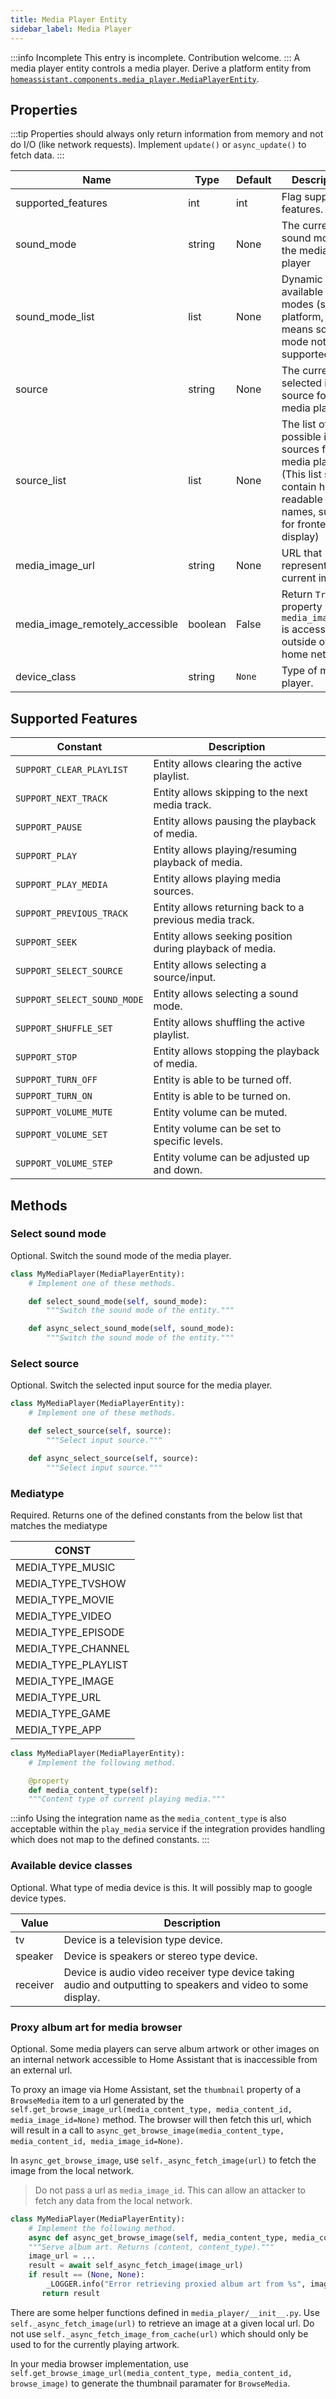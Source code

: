 ```yaml
---
title: Media Player Entity
sidebar_label: Media Player
---
```


:::info Incomplete
This entry is incomplete. Contribution welcome.
:::
A media player entity controls a media player.  Derive a platform entity from [`homeassistant.components.media_player.MediaPlayerEntity`](https://github.com/home-assistant/home-assistant/blob/master/homeassistant/components/media_player/__init__.py).

## Properties

:::tip
Properties should always only return information from memory and not do I/O (like network requests). Implement `update()` or `async_update()` to fetch data.
:::

| Name | Type | Default | Description
| ---- | ---- | ------- | -----------
| supported_features | int | int | Flag supported features.
| sound_mode | string | None | The current sound mode of the media player
| sound_mode_list | list | None | Dynamic list of available sound modes (set by platform, empty means sound mode not supported)
| source | string | None | The currently selected input source for the media player.
| source_list | list | None | The list of possible input sources for the media player. (This list should contain human readable names, suitable for frontend display)
| media_image_url | string | None | URL that represents the current image.
| media_image_remotely_accessible | boolean | False | Return `True` if property `media_image_url` is accessible outside of the home network.
| device_class | string | `None` | Type of media player.

## Supported Features

| Constant | Description
| -------- | -----------
| `SUPPORT_CLEAR_PLAYLIST` | Entity allows clearing the active playlist.
| `SUPPORT_NEXT_TRACK` | Entity allows skipping to the next media track.
| `SUPPORT_PAUSE` | Entity allows pausing the playback of media.
| `SUPPORT_PLAY` | Entity allows playing/resuming playback of media.
| `SUPPORT_PLAY_MEDIA` | Entity allows playing media sources.
| `SUPPORT_PREVIOUS_TRACK` | Entity allows returning back to a previous media track.
| `SUPPORT_SEEK` | Entity allows seeking position during playback of media.
| `SUPPORT_SELECT_SOURCE` | Entity allows selecting a source/input.
| `SUPPORT_SELECT_SOUND_MODE` | Entity allows selecting a sound mode.
| `SUPPORT_SHUFFLE_SET` | Entity allows shuffling the active playlist.
| `SUPPORT_STOP` | Entity allows stopping the playback of media.
| `SUPPORT_TURN_OFF` | Entity is able to be turned off.
| `SUPPORT_TURN_ON` | Entity is able to be turned on.
| `SUPPORT_VOLUME_MUTE` | Entity volume can be muted.
| `SUPPORT_VOLUME_SET` | Entity volume can be set to specific levels.
| `SUPPORT_VOLUME_STEP` | Entity volume can be adjusted up and down.

## Methods

### Select sound mode

Optional. Switch the sound mode of the media player.

```python
class MyMediaPlayer(MediaPlayerEntity):
    # Implement one of these methods.

    def select_sound_mode(self, sound_mode):
        """Switch the sound mode of the entity."""

    def async_select_sound_mode(self, sound_mode):
        """Switch the sound mode of the entity."""
```

### Select source

Optional. Switch the selected input source for the media player.

```python
class MyMediaPlayer(MediaPlayerEntity):
    # Implement one of these methods.

    def select_source(self, source):
        """Select input source."""

    def async_select_source(self, source):
        """Select input source."""
```

### Mediatype

Required. Returns one of the defined constants from the below list that matches the mediatype

| CONST |
|-------|
|MEDIA_TYPE_MUSIC|
|MEDIA_TYPE_TVSHOW|
|MEDIA_TYPE_MOVIE|
|MEDIA_TYPE_VIDEO|
|MEDIA_TYPE_EPISODE|
|MEDIA_TYPE_CHANNEL|
|MEDIA_TYPE_PLAYLIST|
|MEDIA_TYPE_IMAGE|
|MEDIA_TYPE_URL|
|MEDIA_TYPE_GAME|
|MEDIA_TYPE_APP|

```python
class MyMediaPlayer(MediaPlayerEntity):
    # Implement the following method.

    @property
    def media_content_type(self):
    """Content type of current playing media."""
```

:::info
Using the integration name as the `media_content_type` is also acceptable within the `play_media` service if the integration provides handling which does not map to the defined constants.
:::

### Available device classes

Optional. What type of media device is this. It will possibly map to google device types.

| Value | Description
| ----- | -----------
| tv | Device is a television type device.
| speaker | Device is speakers or stereo type device.
| receiver | Device is audio video receiver type device taking audio and outputting to speakers and video to some display.

### Proxy album art for media browser

Optional. Some media players can serve album artwork or other images on an internal network accessible to Home Assistant that is inaccessible from an external url.

To proxy an image via Home Assistant, set the `thumbnail` property of a `BrowseMedia` item to a url generated by the `self.get_browse_image_url(media_content_type, media_content_id, media_image_id=None)` method. The browser will then fetch this url, which will result in a call to `async_get_browse_image(media_content_type, media_content_id, media_image_id=None)`.

In `async_get_browse_image`, use `self._async_fetch_image(url)` to fetch the image from the local network.

> Do not pass a url as `media_image_id`. This can allow an attacker to fetch any data from the local network.

```python
class MyMediaPlayer(MediaPlayerEntity):
    # Implement the following method.
    async def async_get_browse_image(self, media_content_type, media_content_id, browse_image):
    """Serve album art. Returns (content, content_type)."""
    image_url = ...
    result = await self_async_fetch_image(image_url)
    if result == (None, None):
        _LOGGER.info("Error retrieving proxied album art from %s", image_url)
       return result
```

There are some helper functions defined in `media_player/__init__.py`. Use `self._async_fetch_image(url)` to retrieve an image at a given local url. Do not use `self._async_fetch_image_from_cache(url)` which should only be used to for the currently playing artwork.

In your media browser implementation, use `self.get_browse_image_url(media_content_type, media_content_id, browse_image)` to generate the thumbnail paramater for `BrowseMedia`.
